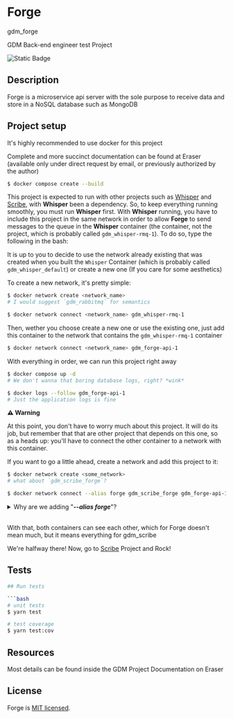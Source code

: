 # Forge
gdm_forge

GDM Back-end engineer test Project

![Static Badge](https://img.shields.io/badge/Converage-100%25-green)

## Description

Forge is a microservice api server with the sole purpose to receive data and store in a 
NoSQL database such as MongoDB

## Project setup

It's highly recommended to use docker for this project

Complete and more succinct documentation can be found at Eraser (available only under direct request by email, or previously authorized by the author)

```bash
$ docker compose create --build
```

This project is expected to run with other projects such as [Whisper](https://github.com/LucasRodriguesOliveira/gdm_whisper) and [Scribe](https://github.com/LucasRodriguesOliveira/gdm_scribe), with **Whisper** been a dependency. So, to keep everything running smoothly, you must run **Whisper** first. With **Whisper** running, you have to include this project in the same network in order to allow **Forge** to send messages to the queue in the **Whisper** container (the container, not the project, which is probably called `gdm_whisper-rmq-1`). To do so, type the following in the bash:

It is up to you to decide to use the network already existing that was created when you built the `Whisper` Container (which is probably called `gdm_whisper_default`) or create a new one (If you care for some aesthetics)

To create a new network, it's pretty simple:

```bash
$ docker network create <network_name>
# I would suggest `gdm_rabbitmq` for semantics

$ docker network connect <network_name> gdm_whisper-rmq-1
```

Then, wether you choose create a new one or use the existing one, just add this container to the network that contains the `gdm_whisper-rmq-1` container

```bash
$ docker network connect <network_name> gdm_forge-api-1
```

With everything in order, we can run this project right away

```bash
$ docker compose up -d
# We don't wanna that boring database logs, right? *wink*

$ docker logs --follow gdm_forge-api-1
# Just the application logs is fine
```

**⚠️ Warning**

At this point, you don't have to worry much about this project. It will do its job, but remember that that are other project that depends on this one, so as a heads up: you'll have to connect the other container to a network with this container.

If you want to go a little ahead, create a network and add this project to it:

```bash
$ docker network create <some_network>
# what about `gdm_scribe_forge`?

$ docker network connect --alias forge gdm_scribe_forge gdm_forge-api-1
```

<details>
<summary>Why are we adding "<strong><em>--alias forge</em></strong>"?</summary>
<p>That's the reason why we're creating a different network, to make things easier for gdm_scribe when we pass the env value for the gdm_forge url</p>
<p>Instead of http://<strong>gdm_forge-api-1</strong>:50051</p>
<p>It's much better: http://<strong>forge</strong>:50051</p>
</details>
<br/>

With that, both containers can see each other, which for Forge doesn't mean much, but 
it means everything for gdm_scribe

We're halfway there! Now, go to [Scribe](https://github.com/LucasRodriguesOliveira/gdm_scribe) Project and Rock!

## Tests

```bash
## Run tests

```bash
# unit tests
$ yarn test

# test coverage
$ yarn test:cov
```

## Resources

Most details can be found inside the GDM Project Documentation on Eraser

## License

Forge is [MIT licensed](https://github.com/LucasRodriguesOliveira/gdm_forge/blob/master/LICENSE).

